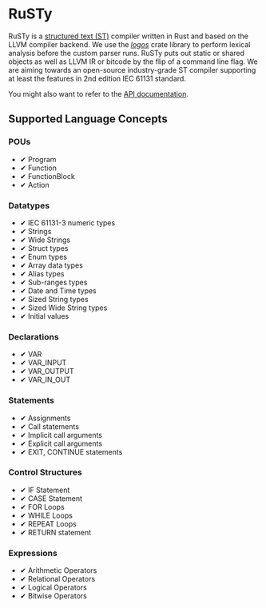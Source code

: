 # RuSTy

RuSTy is a [structured text (ST)](https://en.wikipedia.org/wiki/Structured_text)
compiler written in Rust and based on the
LLVM compiler backend. We use the [_logos_](https://crates.io/crates/logos/0.8.0)
crate library to perform lexical analysis before the custom parser runs. RuSTy
puts out static or shared objects as well as LLVM IR or bitcode by the flip of
a command line flag. We are aiming towards an open-source industry-grade ST compiler
supporting at least the features in 2nd edition IEC 61131 standard. 

You might also want to refer to the [API documentation](https://ghaith.github.io/rusty/api/rusty/).

## Supported Language Concepts
### POUs
- ✔ Program
- ✔ Function
- ✔ FunctionBlock
- ✔ Action

### Datatypes
- ✔ IEC 61131-3 numeric types
- ✔ Strings
- ✔ Wide Strings
- ✔ Struct types
- ✔ Enum types
- ✔ Array data types
- ✔ Alias types
- ✔ Sub-ranges types
- ✔ Date and Time types
- ✔ Sized String types
- ✔ Sized Wide String types
- ✔ Initial values

### Declarations
- ✔ VAR
- ✔ VAR_INPUT
- ✔ VAR_OUTPUT
- ✔ VAR_IN_OUT

### Statements
- ✔ Assignments
- ✔ Call statements
- ✔ Implicit call arguments
- ✔ Explicit call arguments
- ✔ EXIT, CONTINUE statements

### Control Structures
- ✔ IF Statement
- ✔ CASE Statement
- ✔ FOR Loops
- ✔ WHILE Loops
- ✔ REPEAT Loops
- ✔ RETURN statement

### Expressions
- ✔ Arithmetic Operators
- ✔ Relational Operators
- ✔ Logical Operators
- ✔ Bitwise Operators
